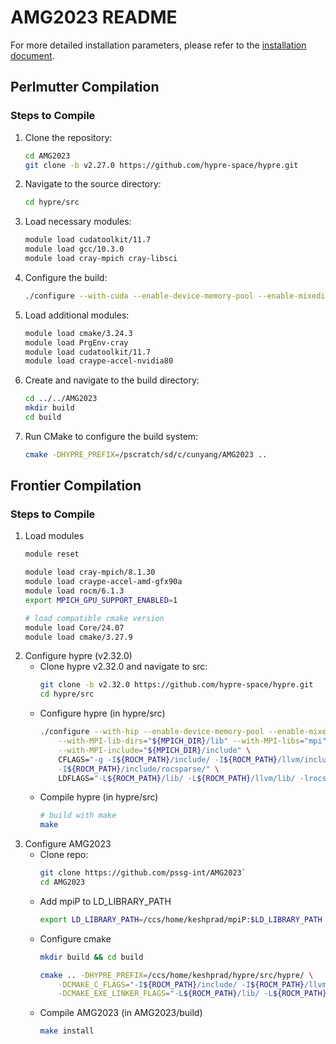 # AMG2023 README
For more detailed installation parameters, please refer to the [installation document](https://github.com/LLNL/AMG2023/blob/main/amg-doc.pdf).

## Perlmutter Compilation

### Steps to Compile

1. Clone the repository:
    ```sh
    cd AMG2023
    git clone -b v2.27.0 https://github.com/hypre-space/hypre.git
    ```

2. Navigate to the source directory:
    ```sh
    cd hypre/src
    ```

3. Load necessary modules:
    ```sh
    module load cudatoolkit/11.7
    module load gcc/10.3.0
    module load cray-mpich cray-libsci
    ```

4. Configure the build:
    ```sh
    ./configure --with-cuda --enable-device-memory-pool --enable-mixedint --prefix=/pscratch/sd/c/cunyang/AMG2023 --with-gpu-arch=80
    ```

5. Load additional modules:
    ```sh
    module load cmake/3.24.3
    module load PrgEnv-cray
    module load cudatoolkit/11.7
    module load craype-accel-nvidia80
    ```

6. Create and navigate to the build directory:
    ```sh
    cd ../../AMG2023
    mkdir build
    cd build
    ```

7. Run CMake to configure the build system:
    ```sh
    cmake -DHYPRE_PREFIX=/pscratch/sd/c/cunyang/AMG2023 ..
    ```

## Frontier Compilation

### Steps to Compile

1. Load modules
    ```sh
    module reset

    module load cray-mpich/8.1.30
    module load craype-accel-amd-gfx90a
    module load rocm/6.1.3
    export MPICH_GPU_SUPPORT_ENABLED=1

    # load compatible cmake version
    module load Core/24.07
    module load cmake/3.27.9
    ```
2. Configure hypre (v2.32.0)
    - Clone hypre v2.32.0 and navigate to src: 
        ```sh
        git clone -b v2.32.0 https://github.com/hypre-space/hypre.git
        cd hypre/src
        ```
    - Configure hypre (in hypre/src)
        ```sh
        ./configure --with-hip --enable-device-memory-pool --enable-mixedint --with-gpu-arch=gfx90a \
            --with-MPI-lib-dirs="${MPICH_DIR}/lib" --with-MPI-libs="mpi" \
            --with-MPI-include="${MPICH_DIR}/include" \
            CFLAGS="-g -I${ROCM_PATH}/include/ -I${ROCM_PATH}/llvm/include/ \
            -I${ROCM_PATH}/include/rocsparse/" \
            LDFLAGS="-L${ROCM_PATH}/lib/ -L${ROCM_PATH}/llvm/lib/ -lrocsparse"
        ```
    - Compile hypre (in hypre/src)
        ```sh
        # build with make
        make
        ```
3. Configure AMG2023
    - Clone repo: 
        ```sh
        git clone https://github.com/pssg-int/AMG2023`
        cd AMG2023
        ```
    - Add mpiP to LD_LIBRARY_PATH
        ```sh
        export LD_LIBRARY_PATH=/ccs/home/keshprad/mpiP:$LD_LIBRARY_PATH
        ```
    - Configure cmake
        ```sh
        mkdir build && cd build

        cmake .. -DHYPRE_PREFIX=/ccs/home/keshprad/hypre/src/hypre/ \
            -DCMAKE_C_FLAGS="-I${ROCM_PATH}/include/ -I${ROCM_PATH}/llvm/include/ -I${ROCM_PATH}/include/rocsparse/" \
            -DCMAKE_EXE_LINKER_FLAGS="-L${ROCM_PATH}/lib/ -L${ROCM_PATH}/llvm/lib/ -lrocsparse -lrocrand"
        ```
    - Compile AMG2023 (in AMG2023/build)
        ```sh
        make install
        ```
